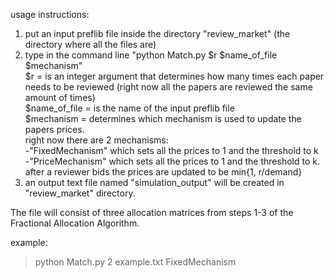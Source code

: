 
usage instructions:
1. put an input preflib file inside the directory "review_market" (the directory where all the files are)
2. type in the command line "python Match.py $r $name_of_file $mechanism" <br/> 
$r = is an integer argument that determines how many times each paper needs to be reviewed (right now all the papers are reviewed the same amount of times) <br/>
$name_of_file = is the name of the input preflib file <br/>
$mechanism = determines which mechanism is used to update the papers prices. <br/>
	right now there are 2 mechanisms: <br/>
	-"FixedMechanism" which sets all the prices to 1 and the threshold to k <br/>
	-"PriceMechanism" which sets all the prices to 1 and the threshold to k. after a reviewer bids the prices are updated to be min{1, r/demand} <br/>
3. an output text file named "simulation_output" will be created in "review_market" directory.

The file will consist of three allocation matrices from steps 1-3 of the Fractional Allocation Algorithm.

example:
>python Match.py 2 example.txt FixedMechanism
